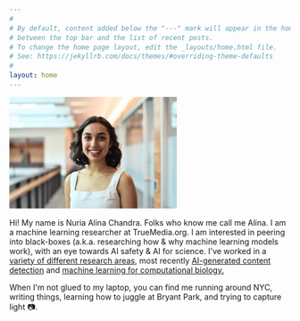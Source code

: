 ```yaml
---
#
# By default, content added below the "---" mark will appear in the home page
# between the top bar and the list of recent posts.
# To change the home page layout, edit the _layouts/home.html file.
# See: https://jekyllrb.com/docs/themes/#overriding-theme-defaults
#
layout: home
---
```

<img src="/assets/profile_photo.jpg" alt="photograph of 23 year old women with dark hair and tan skin in well lit hallway" width="300"/>

Hi! My name is Nuria Alina Chandra. Folks who know me call me Alina. I am a machine learning researcher at TrueMedia.org. I am interested in peering into black-boxes (a.k.a. researching how & why machine learning models work), with an eye towards AI safety & AI for science. I've worked in a
[variety of different research areas](/research/), most recently [AI-generated content detection](/research/#deepfake-detection) and [machine learning for computational biology.](/research/#machine-learning-for-computational-biology)

When I'm not glued to my laptop, you can find me running around NYC, writing things, learning how to juggle at Bryant Park, and trying to capture light 📷. 



